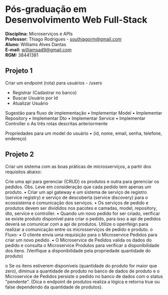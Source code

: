 # Pós-graduação em Desenvolvimento Web Full-Stack

**Disciplina:** Microserviços e APIs</br>
**Professor:** Thiago Rodrigues - southiagorm@gmail.com</br>
**Aluno:** Williams Alves Dantas  </br>
**E-mail:** williamsad9@gmail.com  </br>
**RGM:** 38441381  </br>

## Projeto 1

Criar um endpoint (rota) para usuários - /users
- Registrar (Cadastrar no banco)
- Buscar Usuário por Id
- Atualizar Usuário

Sugestão para fluxo de implementação
• Implementar Model
• Implementar Repository
• Implementar Dto
• Implementar Service
• Implementar Controller
o As três rotas descritas anteriormente

Propriedades para um model do usuário
• (id, nome, email, senha, telefone, endereço)

## Projeto 2
Criar um sistema com as boas práticas de microsserviços, a partir dos requisitos
abaixo:

Crie uma api para gerenciar (CRUD) os produtos e outra para gerenciar os
pedidos. Obs. Leve em consideração que cada pedido tem apenas um
produto.
• Criar um api gateway e um sistema de serviço de registro (service registry) e
serviço de descoberta (service discovery) para o ecossistema e
comunicação dos serviços.
• Os serviços de pedido e produtos devem ser divididos nos pacotes e
camadas, model, repository, dto, service e controller.
• Quando um novo pedido for ser criado, verificar se existe produto
disponível para criar o pedido, para isso a api de pedidos deverá se
comunicar com a api de produtos. Utilize o openfeign para realizar a
comunicação entre os microsserviços de pedido e produto.
o Fluxo:
▪ O cliente envia uma requisição para o Microservice Pedidos
para criar um novo pedido.
▪ O Microservice de Pedidos valida os dados do pedido e
consulta o Microservice Produtos para verificar a
disponibilidade dos itens. (Verifique a disponibilidade pela
propriedade quantidade do produto)

o Se os itens estiverem disponíveis (quantidade do produto for maior
que zero), diminua a quantidade de produto no banco de dados de
produto e o Microservice de Pedidos persiste o pedido no banco de
dados com o status "pendente". (Dica o endpoint de produtos realiza
a lógica e retorna true ou false dependendo da quantidade de
produtos).


